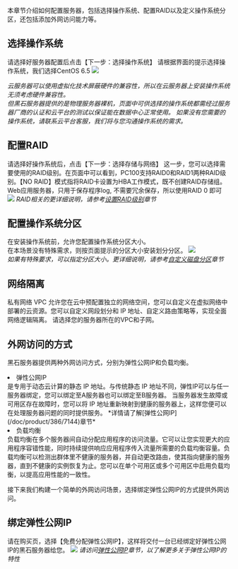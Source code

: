 
本章节介绍如何配置服务器，包括选择操作系统、配置RAID以及定义操作系统分区，还包括添加外网访问能力等。

## 选择操作系统
请选择好服务器配置后点击【下一步：选择操作系统】
请根据界面的提示选择操作系统，我们选择CentOS 6.5
![](http://imgcache.tce.fsphere.cn/static/mc.qcloudimg.com/static/img/e00158153200502aa737fc9b70cceb52/image.png)

*云服务器可以使用虚拟化技术屏蔽硬件的兼容性，所以在云服务器上安装操作系统无须考虑硬件兼容性。  
但黑石服务器提供的是物理服务器裸机，页面中可供选择的操作系统都需经过服务器厂商的认证和云平台的测试以保证能在数据中心正常使用。
如果没有您需要的操作系统，请联系云平台客服，我们将与您沟通操作系统的需求。*

## 配置RAID
请选择好操作系统后，点击【下一步：选择存储与网络】
这一步，您可以选择需要使用的RAID级别。在页面中可以看到，PC100支持RAID0和RAID1两种RAID级别。【NO RAID】模式指将RAID卡设置为HBA工作模式，既不创建RAID存储组。  
Web应用服务器，只用于保存程序log, 不需要冗余保存，所以使用RAID 0 即可
![](http://imgcache.tce.fsphere.cn/static/mc.qcloudimg.com/static/img/d5e9db2ef6fc4d5a490e7f26b72eeb3d/image.png)
*RAID相关的更详细说明，请参考[设置RAID级别](/doc/product/386/7142 "设置RAID级别")章节*

## 配置操作系统分区
在安装操作系统前，允许您配置操作系统分区大小。  
在本场景没有特殊需求，则按页面提示的分区大小安装划分分区。
![](http://imgcache.tce.fsphere.cn/static/mc.qcloudimg.com/static/img/d3778be090dac54af50964a103fbcb50/image.png)</br>
*如果有特殊要求，可以指定分区大小。更详细说明，请参考[自定义磁盘分区](/doc/product/386/7141 "自定义磁盘分区")章节*

## 网络隔离
私有网络 VPC 允许您在云中预配置独立的网络空间，您可以自定义在虚拟网络中部署的云资源。您可以自定义网段划分和 IP 地址、自定义路由策略等，实现全面网络逻辑隔离。
请选择您的服务器所在的VPC和子网。

## 外网访问的方式
黑石服务器提供两种外网访问方式，分别为弹性公网IP和负载均衡。</br>

<li>弹性公网IP</li> 
是专用于动态云计算的静态 IP 地址。与传统静态 IP 地址不同，弹性IP可以与任一服务器绑定，您可以绑定至A服务器也可以绑定至B服务器。 当服务器发生故障或可用区存在故障时，您可以将 IP 地址重新映射到健康的服务器上，这样您便可以在处理服务器问题的同时提供服务。  
*详情请了解[弹性公网IP](/doc/product/386/7144)章节*

<li>负载均衡</li> 
负载均衡在多个服务器间自动分配应用程序的访问流量。它可以让您实现更大的应用程序容错性能，同时持续提供响应应用程序传入流量所需要的负载均衡容量。负载均衡可以检测出群体里不健康的服务器，并自动更改路由，使其指向健康的服务器，直到不健康的实例恢复为止。您可以在单个可用区或多个可用区中启用负载均衡，以提高应用性能的一致性。

接下来我们构建一个简单的外网访问场景，选择绑定弹性公网IP的方式提供外网访问。

## 绑定弹性公网IP
请在购买页，选择【免费分配弹性公网IP】，这样将交付一台已经绑定好弹性公网IP的黑石服务器给您。
![](http://imgcache.tce.fsphere.cn/static/mc.qcloudimg.com/static/img/37b974f6f3bd6ff5367d660845ef3fbc/image.png)
*请访问[弹性公网IP](/doc/product/386/7144)章节，以了解更多关于弹性公网IP的特性*	
